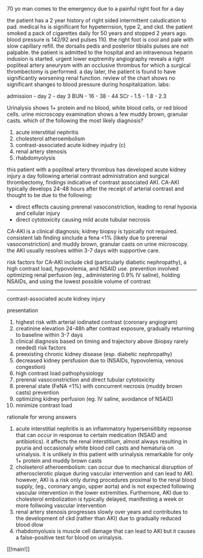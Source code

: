 70 yo man comes to the emergency due to a painful right foot for a day 

the patient has a 2 year history of right sided intermittent caludication to pad. medical hs is significant for hypeternsion, type 2, and ckd. the patient smoked a pack of cigarettes daily for 50 years and stopped 2 years ago. blood pressure is 142/92 and pulses 110. the right foot is cool and pale with slow capillary refill. the dorsalis pedis and posterior tibialis pulses are not palpable. the patient is admitted to the hospital and an intravenous heparin indusion is started. urgent lower exptremity angiography reveals a right popliteal artery aneurysm with an occlusive thrombus for which a surgical thrombectomy is performed. a day later, the patient is found to have significantly worsening renal function. review of the chart shows no significant shanges to blood pressure during hospitalization. labs: 

admission - day 2 - day 3 
BUN - 16 - 38 - 44
SCr - 1.5 - 1.8 - 2.3 

Urinalysis shows 1+ protein and no blood, white blood cells, or red blood cells. urine microscopy examination shows a few muddy brown, granular casts. which of the following the most likely diagnosis? 

1. acute interstitial nephritis 
2. cholesterol atheroembolism 
3. contrast-associated acute kidney injudry (c)
4. renal artery stenosis 
5. rhabdomyolysis 

this patient with a popliteal artery thrombus has developed acute kidney injury a day following arterial contrast administration and surgical thrombectomy, findings indicative of contrast associated AKI. CA-AKI typically develops 24-48 hours after the receipt of arterial contrast and thought to be due to the following: 

- direct effects causing prerenal vasoconstriction, leading to renal hypoxia and cellular injury 
- direct cytotoxicity causing mild acute tubular necrosis 

CA-AKI is a clinical diagnosis; kidney biopsy is typically not required. consistent lab finding sinclude a fena <1% (likely due to prerenal vasoconstriction) and muddy brown, granular casts on urine microscopy. the AKI usually resolves within 3-7 days with supportive care. 

risk factors for CA-AKI include ckd (particularly diabetic nephropathy), a high contrast load, hypovolemia, and NSAID use. prevention involved optimizing renal perfusion (eg., administering 0.9% IV saline), holding NSAIDs, and using the lowest possible volume of contrast 


---
contrast-associated acute kidney injury 

presentation 
1. highest risk with arterial iodinated contrast (coronary angiogram)
2. creatinine elevation 24-48h after contrast exposure, gradually returning to baseline within 3-7 days 
3. clinical diagnosis based on timing and trajectory above (biopsy rarely needed)
risk factors 
1. preexisting chronic kidney disease (esp. diabetic nephropathy)
2. decreased kidney persfusion due to (NSAIDs, hypovolemia, venous congestion)
3. high contrast load 
pathophysiology 
1. prerenal vasoconstriction and direct tubular cytotoxicity 
2. prerenal state (FeNA <1%) with concurrent necrosis (muddy brown casts)
prevention 
1. optimizing kidney perfusion (eg. IV saline, avoidance of NSAID)
2. minimize contrast load 


rationale for wrong answers 

1. acute interstitial nephritis is an inflammatory hypersensitibity repsonse that can occur in response to certain medication (NSAID and antibiotics). it affects the renal interstitium, almost always resulting in pyuria and occasionaly white blood cell casts and hematuria on urinalysis. it is unlikely in this patient with urinalysis remarkable for only 1+ protein and muddy brown casts 
2. cholseterol atheroembolism: can occur due to mechanical disruption of atherosclerotic plaque during vascular intervention and can lead to AKI. however, AKI is a risk only during procedures proximal to the renal blood supply, (eg., coronary angio, upper aorta) and is not expected following vascular intervention in the lower extremities. Furthernore, AKI due to cholesterol embolization is typically delayed, manifesting a week or more follwoing vascular intervention 
3. renal artery stenosis progresses slowly over years and contributes to the development of ckd (rather than AKI) due to gradually reduced blood dlow 
4. rhabdomyolusis is muscle cell damage that can lead to AKI but it causes a false-positive test for blood on urinalysis. 


[[!main!]]
